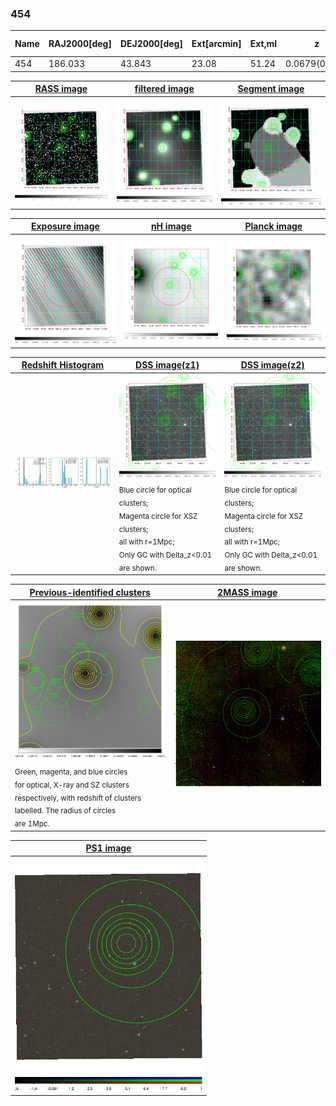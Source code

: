 <div STYLE="page-break-after: always;"></div>

### 454

|Name|RAJ2000[deg]|DEJ2000[deg] |Ext[arcmin]| Ext,ml | z | z_src| C|GC(XSZ,Delta_z<0.01)| GC(OPT,Delta_z<0.01)|GC| R_sig[arcmin] | R500[arcmin] | R500[Mpc]| CRsig[c/s] | CR500[c/s] |L500[1E44 erg/s]|F500[1E-12 erg/s/cm^2]| M500[1E14 Msun]|Tx[keV]|Cnt_sig|Beta|Rc[arcmin]|Comment|Alias|
|---|---|---|---|---|---|------|---|--------|---------|----------|---|---|---|---|---|---|---|---|---|---|---|---|---|---|
|454| 186.033| 43.843| 23.08| 51.24| 0.0679(0.005)| z1,| G| -| -| N| 10.750| 7.926| 0.618| 0.077(0.033)| 0.074(0.031)| 0.148(0.057)| 1.322(0.507)| 0.72(0.14)| 1.78(0.22)| 47.5| 0.782(-0.171+0.151)| 5.729(-1.634+1.443)| -| t601|

|[RASS image](../image/454/454_img.pdf)|[filtered image](../image/454/454_fil.pdf)|[Segment image](../image/454/454_seg.pdf)|
|-------------------|--------------------|-------------------|
| <img src="../image/454/454_img.png" width="300">  | <img src="../image/454/454_fil.png" width="300">   | <img src="../image/454/454_seg.png" width="300">  |

|[Exposure image](../image/454/454_mex.pdf)| [nH image](../image/454/454_nh.pdf)| [Planck image](../image/454/454_p.pdf)|
|-------------------|--------------------|-------------------|
|<img src="../image/454/454_mex.png" width="300">   | <img src="../image/454/454_nh.png" width="300">    | <img src="../image/454/454_p.png" width="300"> |

|[Redshift Histogram](../image/454/454_zg.pdf) | [DSS image(z1)](../image/454/454_dss_z1.pdf)      |  [DSS image(z2)](../image/454/454_dss_z2.pdf)    |
|-------------------|--------------------|-------------------|
|<img src="../image/454/454_zg.png" width="300"> |<img src="../image/454/454_dss_z1.png" width="300"> <sub><br>Blue circle for optical clusters; <br>Magenta circle for XSZ clusters; <br>all with r=1Mpc; <br>Only GC with Delta_z<0.01 are shown. </sub>| <img src="../image/454/454_dss_z2.png" width="300"><sub><br>Blue circle for optical clusters; <br>Magenta circle for XSZ clusters; <br>all with r=1Mpc; <br>Only GC with Delta_z<0.01 are shown. </sub> |

|[Previous-identified clusters](../image/454/454_gc.pdf) | [2MASS image](../image/454/454_2mass.pdf)      |
|-------------------|-------------------|
|<img src=../image/454/454_gc.png width="300"> <br><sub>Green, magenta, and blue circles <br>for optical, X-ray and SZ clusters <br>respectively, with redshift of clusters <br>labelled. The radius of circles <br>are 1Mpc.</sub>|<img src="../image/454/454_2mass.png" width="300">  |

|[PS1 image](../image/454/454_ps1.pdf)            |
|-------------------|
| <img src="../image/454/454_ps1.png" width="300">  |
